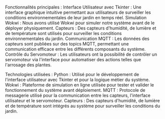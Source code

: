 Fonctionnalités principales :
Interface Utilisateur avec Tkinter : Une interface graphique intuitive permettant aux utilisateurs de surveiller les conditions environnementales de leur jardin en temps réel.
Simulation Wokwi : Nous avons utilisé Wokwi pour simuler notre système avant de le déployer physiquement.
Capteurs : Des capteurs d'humidité, de lumière et de température sont utilisés pour surveiller les conditions environnementales du jardin.
Communication MQTT : Les données des capteurs sont publiées sur des topics MQTT, permettant une communication efficace entre les différents composants du système.
Contrôle du Servomoteur : Les utilisateurs ont la possibilité de contrôler un servomoteur via l'interface pour automatiser des actions telles que l'arrosage des plantes.

Technologies utilisées :
Python : Utilisé pour le développement de l'interface utilisateur avec Tkinter et pour la logique métier du système.
Wokwi : Plateforme de simulation en ligne utilisée pour tester et valider le fonctionnement du système avant déploiement.
MQTT : Protocole de messagerie utilisé pour la communication entre les capteurs, l'interface utilisateur et le servomoteur.
Capteurs : Des capteurs d'humidité, de lumière et de température sont intégrés au système pour surveiller les conditions du jardin.
